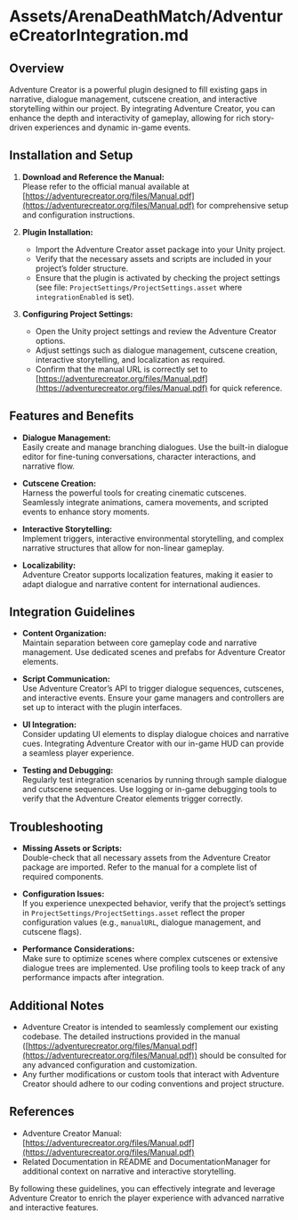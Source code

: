 # Assets/ArenaDeathMatch/AdventureCreatorIntegration.md

## Overview

Adventure Creator is a powerful plugin designed to fill existing gaps in narrative, dialogue management, cutscene creation, and interactive storytelling within our project. By integrating Adventure Creator, you can enhance the depth and interactivity of gameplay, allowing for rich story-driven experiences and dynamic in-game events.

## Installation and Setup

1. **Download and Reference the Manual:**  
   Please refer to the official manual available at [https://adventurecreator.org/files/Manual.pdf](https://adventurecreator.org/files/Manual.pdf) for comprehensive setup and configuration instructions.

2. **Plugin Installation:**  
   - Import the Adventure Creator asset package into your Unity project.
   - Verify that the necessary assets and scripts are included in your project’s folder structure.
   - Ensure that the plugin is activated by checking the project settings (see file: `ProjectSettings/ProjectSettings.asset` where `integrationEnabled` is set).

3. **Configuring Project Settings:**  
   - Open the Unity project settings and review the Adventure Creator options.
   - Adjust settings such as dialogue management, cutscene creation, interactive storytelling, and localization as required.
   - Confirm that the manual URL is correctly set to [https://adventurecreator.org/files/Manual.pdf](https://adventurecreator.org/files/Manual.pdf) for quick reference.

## Features and Benefits

- **Dialogue Management:**  
  Easily create and manage branching dialogues. Use the built-in dialogue editor for fine-tuning conversations, character interactions, and narrative flow.

- **Cutscene Creation:**  
  Harness the powerful tools for creating cinematic cutscenes. Seamlessly integrate animations, camera movements, and scripted events to enhance story moments.

- **Interactive Storytelling:**  
  Implement triggers, interactive environmental storytelling, and complex narrative structures that allow for non-linear gameplay.
  
- **Localizability:**  
  Adventure Creator supports localization features, making it easier to adapt dialogue and narrative content for international audiences.

## Integration Guidelines

- **Content Organization:**  
  Maintain separation between core gameplay code and narrative management. Use dedicated scenes and prefabs for Adventure Creator elements.

- **Script Communication:**  
  Use Adventure Creator’s API to trigger dialogue sequences, cutscenes, and interactive events. Ensure your game managers and controllers are set up to interact with the plugin interfaces.

- **UI Integration:**  
  Consider updating UI elements to display dialogue choices and narrative cues. Integrating Adventure Creator with our in-game HUD can provide a seamless player experience.

- **Testing and Debugging:**  
  Regularly test integration scenarios by running through sample dialogue and cutscene sequences. Use logging or in-game debugging tools to verify that the Adventure Creator elements trigger correctly.

## Troubleshooting

- **Missing Assets or Scripts:**  
  Double-check that all necessary assets from the Adventure Creator package are imported. Refer to the manual for a complete list of required components.

- **Configuration Issues:**  
  If you experience unexpected behavior, verify that the project’s settings in `ProjectSettings/ProjectSettings.asset` reflect the proper configuration values (e.g., `manualURL`, dialogue management, and cutscene flags).

- **Performance Considerations:**  
  Make sure to optimize scenes where complex cutscenes or extensive dialogue trees are implemented. Use profiling tools to keep track of any performance impacts after integration.

## Additional Notes

- Adventure Creator is intended to seamlessly complement our existing codebase. The detailed instructions provided in the manual ([https://adventurecreator.org/files/Manual.pdf](https://adventurecreator.org/files/Manual.pdf)) should be consulted for any advanced configuration and customization.
- Any further modifications or custom tools that interact with Adventure Creator should adhere to our coding conventions and project structure.

## References

- Adventure Creator Manual: [https://adventurecreator.org/files/Manual.pdf](https://adventurecreator.org/files/Manual.pdf)
- Related Documentation in README and DocumentationManager for additional context on narrative and interactive storytelling.

By following these guidelines, you can effectively integrate and leverage Adventure Creator to enrich the player experience with advanced narrative and interactive features.